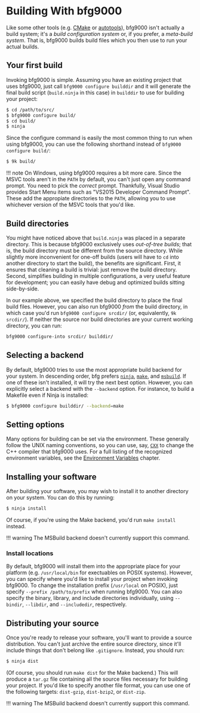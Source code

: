 # Building With bfg9000

Like some other tools (e.g. [CMake][cmake] or [autotools][autotools]), bfg9000
isn't actually a build system; it's a *build configuration system* or, if you
prefer, a *meta-build system*. That is, bfg9000 builds build files which you
then use to run your actual builds.

## Your first build

Invoking bfg9000 is simple. Assuming you have an existing project that uses
bfg9000, just call `bfg9000 configure builddir` and it will generate the final
build script (`build.ninja` in this case) in `builddir` to use for
building your project:

```sh
$ cd /path/to/src/
$ bfg9000 configure build/
$ cd build/
$ ninja
```

Since the configure command is easily the most common thing to run when using
bfg9000, you can use the following shorthand instead of
`bfg9000 configure build/`:

```sh
$ 9k build/
```

!!! note
    On Windows, using bfg9000 requires a bit more care. Since the MSVC tools
    aren't in the `PATH` by default, you can't just open any command prompt.
    You need to pick the *correct* prompt. Thankfully, Visual Studio provides
    Start Menu items such as "VS2015 Developer Command Prompt". These add the
    appropiate directories to the `PATH`, allowing you to use whichever version
    of the MSVC tools that you'd like.

## Build directories

You might have noticed above that `build.ninja` was placed in a separate
directory. This is because bfg9000 exclusively uses *out-of-tree builds*; that
is, the build directory must be different from the source directory. While
slightly more inconvenient for one-off builds (users will have to `cd` into
another directory to start the build), the benefits are significant. First, it
ensures that cleaning a build is trivial: just remove the build directory.
Second, simplifies building in multiple configurations, a very useful feature
for development; you can easily have debug and optimized builds sitting
side-by-side.

In our example above, we specified the build directory to place the final build
files. However, you can also run bfg9000 *from* the build directory, in which
case you'd run `bfg9000 configure srcdir/` (or, equivalently, `9k srcdir/`). If
neither the source nor build directories are your current working directory, you
can run:

```sh
bfg9000 configure-into srcdir/ builddir/
```

## Selecting a backend

By default, bfg9000 tries to use the most appropriate build backend for your
system. In descending order, bfg prefers [`ninja`][ninja], [`make`][make], and
[`msbuild`][msbuild]. If one of these isn't installed, it will try the next best
option. However, you can explicitly select a backend with the `--backend`
option. For instance, to build a Makefile even if Ninja is installed:

```sh
$ bfg9000 configure builddir/ --backend=make
```

## Setting options

Many options for building can be set via the environment. These generally follow
the UNIX naming conventions, so you can use, say,
[`CXX`](environment-vars.md#cxx) to change the C++ compiler that bfg9000 uses.
For a full listing of the recognized environment variables, see the [Environment
Variables](environment-vars.md) chapter.

## Installing your software

After building your software, you may wish to install it to another directory on
your system. You can do this by running:

```sh
$ ninja install
```

Of course, if you're using the Make backend, you'd run `make install` instead.

!!! warning
    The MSBuild backend doesn't currently support this command.

### Install locations

By default, bfg9000 will install them into the appropriate place for your
platform (e.g. `/usr/local/bin` for exectuables on POSIX systems).  However, you
can specify where you'd like to install your project when invoking bfg9000. To
change the installation prefix (`/usr/local` on POSIX), just specify `--prefix
/path/to/prefix` when running bfg9000. You can also specify the binary, library,
and include directories individually, using `--bindir`, `--libdir`, and
`--includedir`, respectively.

## Distributing your source

Once you're ready to release your software, you'll want to provide a source
distribution. You can't just archive the entire source directory, since it'll
include things that don't belong like `.gitignore`. Instead, you should run:

```sh
$ ninja dist
```

(Of course, you should run `make dist` for the Make backend.) This will produce
a `tar.gz` file containing all the source files necessary for building your
project. If you'd like to specify another file format, you can use one of the
following targets: `dist-gzip`, `dist-bzip2`, or `dist-zip`.

!!! warning
    The MSBuild backend doesn't currently support this command.

[cmake]: https://www.cmake.org/
[autotools]: https://www.gnu.org/software/automake/
[ninja]: https://ninja-build.org/
[make]: https://www.gnu.org/software/make/
[msbuild]: https://msdn.microsoft.com/en-us/library/dd393574(v=vs.120).aspx
